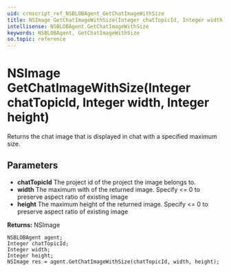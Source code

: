 ```yaml
---
uid: crmscript_ref_NSBLOBAgent_GetChatImageWithSize
title: NSImage GetChatImageWithSize(Integer chatTopicId, Integer width, Integer height)
intellisense: NSBLOBAgent.GetChatImageWithSize
keywords: NSBLOBAgent, GetChatImageWithSize
so.topic: reference
---
```


# NSImage GetChatImageWithSize(Integer chatTopicId, Integer width, Integer height)

Returns the chat image that is displayed in chat with a specified maximum size.

## Parameters

* **chatTopicId** The project id of the project the image belongs to.
* **width** The maximum with of the returned image. Specify <= 0 to preserve aspect ratio of existing image
* **height** The maximum height of the returned image. Specify <= 0 to preserve aspect ratio of existing image

**Returns:** NSImage

```crmscript
NSBLOBAgent agent;
Integer chatTopicId;
Integer width;
Integer height;
NSImage res = agent.GetChatImageWithSize(chatTopicId, width, height);
```

